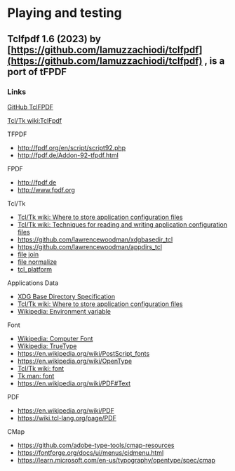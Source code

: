 # Playing and testing

## Tclfpdf 1.6 (2023) by [https://github.com/lamuzzachiodi/tclfpdf](https://github.com/lamuzzachiodi/tclfpdf) , is a port of tFPDF

### Links
[GitHub TclFPDF](https://github.com/lamuzzachiodi/tclfpdf)

[Tcl/Tk wiki:TclFpdf](https://wiki.tcl-lang.org/page/TCLFPDF)

TFPDF

+ http://fpdf.org/en/script/script92.php
+ http://fpdf.de/Addon-92-tfpdf.html

FPDF

+ http://fpdf.de
+ http://www.fpdf.org

Tcl/Tk

+ [Tcl/Tk wiki: Where to store application configuration files](https://wiki.tcl-lang.org/page/Where+to+store+application+configuration+files)
+ [Tcl/Tk wiki: Techniques for reading and writing application configuration files](https://wiki.tcl-lang.org/page/Techniques+for+reading+and+writing+application+configuration+files)
+ https://github.com/lawrencewoodman/xdgbasedir_tcl
+ https://github.com/lawrencewoodman/appdirs_tcl
+ [file join](http://www.tcl-lang.org/man/tcl/TclCmd/file.htm#M19)
+ [file normalize](http://www.tcl-lang.org/man/tcl/TclCmd/file.htm#M25)
+ [tcl_platform](http://www.tcl-lang.org/man/tcl/TclCmd/tclvars.htm#M24)

Applications Data

+ [XDG Base Directory Specification](https://specifications.freedesktop.org/basedir-spec/basedir-spec-latest.html)
+ [Tcl/Tk wiki: Where to store application configuration files](https://wiki.tcl-lang.org/page/Where+to+store+application+configuration+files)
+ [Wikipedia: Environment variable](https://en.wikipedia.org/wiki/Environment_variable)

Font

+ [Wikipedia: Computer Font](https://en.wikipedia.org/wiki/Computer_font)
+ [Wikipedia: TrueType](https://en.wikipedia.org/wiki/TrueType)
+ https://en.wikipedia.org/wiki/PostScript_fonts
+ https://en.wikipedia.org/wiki/OpenType
+ [Tcl/Tk wiki: font](https://wiki.tcl-lang.org/page/font)
+ [Tk man: font](https://www.tcl.tk/man/tcl/TkCmd/font.htm)
+ https://en.wikipedia.org/wiki/PDF#Text

PDF

+ https://en.wikipedia.org/wiki/PDF
+ https://wiki.tcl-lang.org/page/PDF

CMap

+ https://github.com/adobe-type-tools/cmap-resources
+ https://fontforge.org/docs/ui/menus/cidmenu.html
+ https://learn.microsoft.com/en-us/typography/opentype/spec/cmap
 





  

